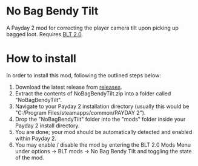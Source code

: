 # No Bag Bendy Tilt
A Payday 2 mod for correcting the player camera tilt upon picking up bagged loot.
Requires <a href="http://paydaymods.com/download/">BLT 2.0</a>.

# How to install
In order to install this mod, following the outlined steps below:

1. Download the latest release from <a href="https://github.com/mluzarow/No-Bag-Bendy-Tilt/releases">releases</a>.
2. Extract the contents of NoBagBendyTilt.zip into a folder called "NoBagBendyTilt".
3. Navigate to your Payday 2 installation directory (usually this would be "C:/Program Files/steamapps/common/PAYDAY 2").
4. Drop the "NoBagBendyTilt" folder into the "mods" folder inside your Payday 2 install directory.
5. You are done; your mod should be automatically detected and enabled within Payday 2.
6. You may enable / disable the mod by entering the BLT 2.0 Mods Menu under options -> BLT mods -> No Bag Bendy Tilt and toggling the state of the mod.

